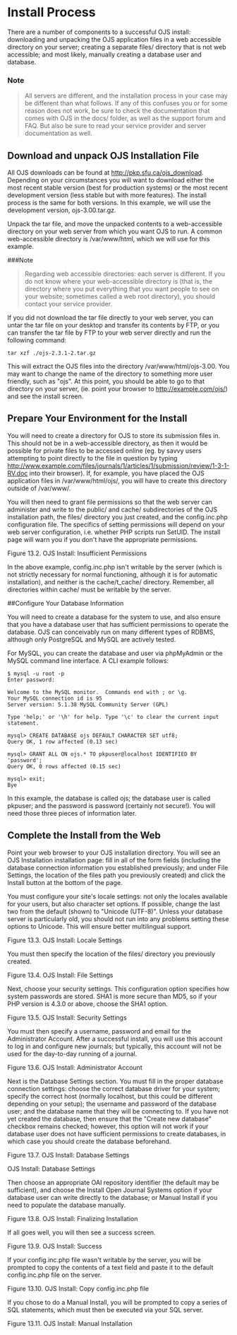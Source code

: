 # Install Process

There are a number of components to a successful OJS install: downloading and unpacking the OJS application files in a web accessible directory on your server; creating a separate files/ directory that is not web accessible; and most likely, manually creating a database user and database.

### Note
> All servers are different, and the installation process in your case may be different than what follows. If any of this confuses you or for some reason does not work, be sure to check the documentation that comes with OJS in the docs/ folder, as well as the support forum and FAQ. But also be sure to read your service provider and server documentation as well.



## Download and unpack OJS Installation File

All OJS downloads can be found at http://pkp.sfu.ca/ojs_download. Depending on your circumstances you will want to download either the most recent stable version (best for production systems) or the most recent development version (less stable but with more features). The install process is the same for both versions. In this example, we will use the development version, ojs-3.00.tar.gz.

Unpack the tar file, and move the unpacked contents to a web-accessible directory on your web server from which you want OJS to run. A common web-accessible directory is /var/www/html, which we will use for this example.

###Note
> Regarding web accessible directories: each server is different. If you do not know where your web-accessible directory is (that is, the directory where you put everything that you want people to see on your website; sometimes called a web root directory), you should contact your service provider.

If you did not download the tar file directly to your web server, you can untar the tar file on your desktop and transfer its contents by FTP, or you can transfer the tar file by FTP to your web server directly and run the following command:
```
tar xzf ./ojs-2.3.1-2.tar.gz
```

This will extract the OJS files into the directory /var/www/html/ojs-3.00. You may want to change the name of the directory to something more user friendly, such as "ojs". At this point, you should be able to go to that directory on your server, (ie. point your browser to http://example.com/ojs/) and see the install screen.


## Prepare Your Environment for the Install

You will need to create a directory for OJS to store its submission files in. This should not be in a web-accessible directory, as then it would be possible for private files to be accessed online (eg. by savvy users attempting to point directly to the file in question by typing http://www.example.com/files/journals/1/articles/1/submission/review/1-3-1-RV.doc into their browser). If, for example, you have placed the OJS application files in /var/www/html/ojs/, you will have to create this directory outside of /var/www/.

You will then need to grant file permissions so that the web server can administer and write to the public/ and cache/ subdirectories of the OJS installation path, the files/ directory you just created, and the config.inc.php configuration file. The specifics of setting permissions will depend on your web server configuration, i.e. whether PHP scripts run SetUID. The install page will warn you if you don't have the appropriate permissions.

Figure 13.2. OJS Install: Insufficient Permissions



In the above example, config.inc.php isn't writable by the server (which is not strictly necessary for normal functioning, although it is for automatic installation), and neither is the cache/t_cache/ directory. Remember, all directories within cache/ must be writable by the server.

##Configure Your Database Information

You will need to create a database for the system to use, and also ensure that you have a database user that has sufficient permissions to operate the database. OJS can conceivably run on many different types of RDBMS, although only PostgreSQL and MySQL are actively tested.

For MySQL, you can create the database and user via phpMyAdmin or the MySQL command line interface. A CLI example follows:
```
$ mysql -u root -p
Enter password: 

Welcome to the MySQL monitor.  Commands end with ; or \g.
Your MySQL connection id is 95
Server version: 5.1.38 MySQL Community Server (GPL)

Type 'help;' or '\h' for help. Type '\c' to clear the current input statement.

mysql> CREATE DATABASE ojs DEFAULT CHARACTER SET utf8;
Query OK, 1 row affected (0.13 sec)

mysql> GRANT ALL ON ojs.* TO pkpuser@localhost IDENTIFIED BY 'password';
Query OK, 0 rows affected (0.15 sec)

mysql> exit;
Bye
```
In this example, the database is called ojs; the database user is called pkpuser; and the password is password (certainly not secure!). You will need those three pieces of information later.

## Complete the Install from the Web

Point your web browser to your OJS installation directory. You will see an OJS Installation installation page: fill in all of the form fields (including the database connection information you established previously; and under File Settings, the location of the files path you previously created) and click the Install button at the bottom of the page.

You must configure your site's locale settings: not only the locales available for your users, but also character set options. If possible, change the last two from the default (shown) to "Unicode (UTF-8)". Unless your database server is particularly old, you should not run into any problems setting these options to Unicode. This will ensure better multilingual support.

Figure 13.3. OJS Install: Locale Settings


You must then specify the location of the files/ directory you previously created.

Figure 13.4. OJS Install: File Settings

Next, choose your security settings. This configuration option specifies how system passwords are stored. SHA1 is more secure than MD5, so if your PHP version is 4.3.0 or above, choose the SHA1 option.

Figure 13.5. OJS Install: Security Settings

You must then specify a username, password and email for the Administrator Account. After a successful install, you will use this account to log in and configure new journals; but typically, this account will not be used for the day-to-day running of a journal.

Figure 13.6. OJS Install: Administrator Account

Next is the Database Settings section. You must fill in the proper database connection settings: choose the correct database driver for your system; specify the correct host (normally localhost, but this could be different depending on your setup); the username and password of the database user; and the database name that they will be connecting to. If you have not yet created the database, then ensure that the "Create new database" checkbox remains checked; however, this option will not work if your database user does not have sufficient permissions to create databases, in which case you should create the database beforehand.

Figure 13.7. OJS Install: Database Settings


OJS Install: Database Settings


Then choose an appropriate OAI repository identifier (the default may be sufficient), and choose the Install Open Journal Systems option if your database user can write directly to the database; or Manual Install if you need to populate the database manually.

Figure 13.8. OJS Install: Finalizing Installation


If all goes well, you will then see a success screen.

Figure 13.9. OJS Install: Success


If your config.inc.php file wasn't writable by the server, you will be prompted to copy the contents of a text field and paste it to the default config.inc.php file on the server.

Figure 13.10. OJS Install: Copy config.inc.php file


If you chose to do a Manual Install, you will be prompted to copy a series of SQL statements, which must then be executed via your SQL server.

Figure 13.11. OJS Install: Manual Installation



